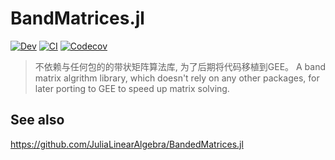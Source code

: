 # BandMatrices.jl

[![Dev](https://img.shields.io/badge/docs-dev-blue.svg)](https://jl-pkgs.github.io/BandMatrices.jl/dev)
[![CI](https://github.com/jl-pkgs/BandMatrices.jl/actions/workflows/CI.yml/badge.svg)](https://github.com/jl-pkgs/BandMatrices.jl/actions/workflows/CI.yml)
[![Codecov](https://codecov.io/gh/jl-pkgs/BandMatrices.jl/branch/master/graph/badge.svg)](https://codecov.io/gh/jl-pkgs/BandMatrices.jl)

> 不依赖与任何包的的带状矩阵算法库, 为了后期将代码移植到GEE。
> A band matrix algrithm library, which doesn't rely on any other packages, for later porting to GEE to speed up matrix solving.

## See also

<https://github.com/JuliaLinearAlgebra/BandedMatrices.jl>
